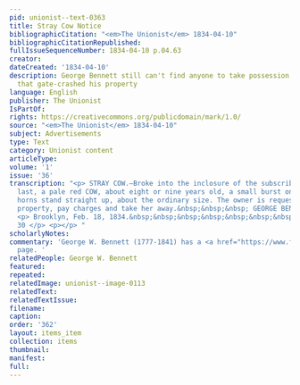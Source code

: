 ```yaml
---
pid: unionist--text-0363
title: Stray Cow Notice
bibliographicCitation: "<em>The Unionist</em> 1834-04-10"
bibliographicCitationRepublished: 
fullIssueSequenceNumber: 1834-04-10 p.04.63
creator: 
dateCreated: '1834-04-10'
description: George Bennett still can't find anyone to take possession of the cow
  that gate-crashed his property
language: English
publisher: The Unionist
IsPartOf: 
rights: https://creativecommons.org/publicdomain/mark/1.0/
source: "<em>The Unionist</em> 1834-04-10"
subject: Advertisements
type: Text
category: Unionist content
articleType: 
volume: '1'
issue: '36'
transcription: "<p> STRAY COW.—Broke into the inclosure of the subscriber on Thursday
  last, a pale red COW, about eight or nine years old, a small burst on her left side,
  horns stand straight up, about the ordinary size. The owner is requested to prove
  property, pay charges and take her away.&nbsp;&nbsp;&nbsp; GEORGE BENNETT. </p>
  <p> Brooklyn, Feb. 18, 1834.&nbsp;&nbsp;&nbsp;&nbsp;&nbsp;&nbsp;&nbsp;&nbsp;&nbsp;&nbsp;&nbsp;&nbsp;&nbsp;&nbsp;&nbsp;&nbsp;&nbsp;&nbsp;&nbsp;&nbsp;&nbsp;&nbsp;&nbsp;&nbsp;&nbsp;&nbsp;&nbsp;&nbsp;&nbsp;&nbsp;&nbsp;&nbsp;&nbsp;&nbsp;&nbsp;&nbsp;&nbsp;&nbsp;&nbsp;&nbsp;&nbsp;&nbsp;&nbsp;&nbsp;
  30 </p> <p></p> "
scholarlyNotes: 
commentary: 'George W. Bennett (1777-1841) has a <a href="https://www.findagrave.com/memorial/50445968/george-w-bennett">Find-a-Grave</a>
  page. '
relatedPeople: George W. Bennett
featured: 
repeated: 
relatedImage: unionist--image-0113
relatedText: 
relatedTextIssue: 
filename: 
caption: 
order: '362'
layout: items_item
collection: items
thumbnail: 
manifest: 
full: 
---
```


